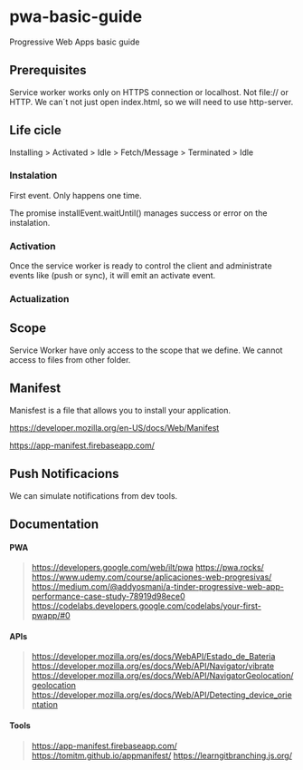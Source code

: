 # pwa-basic-guide

Progressive Web Apps basic guide

## Prerequisites

Service worker works only on HTTPS connection or localhost. Not file:// or HTTP.
We can´t not just open index.html, so we will need to use http-server.

## Life cicle

Installing > Activated > Idle > Fetch/Message > Terminated > Idle


### Instalation

First event. Only happens one time.

The promise installEvent.waitUntil() manages success or error on the instalation.

### Activation

Once the service worker is ready to control the client and administrate events like (push or sync), it will emit an activate event.

### Actualization



## Scope

Service Worker have only access to the scope that we define. 
We cannot access to files from other folder.

## Manifest

Manisfest is a file that allows you to install your application.

https://developer.mozilla.org/en-US/docs/Web/Manifest

https://app-manifest.firebaseapp.com/

## Push Notificacions

We can simulate notifications from dev tools.


## Documentation

#### PWA
> https://developers.google.com/web/ilt/pwa
> https://pwa.rocks/
> https://www.udemy.com/course/aplicaciones-web-progresivas/
> https://medium.com/@addyosmani/a-tinder-progressive-web-app-performance-case-study-78919d98ece0
> https://codelabs.developers.google.com/codelabs/your-first-pwapp/#0

#### APIs
> https://developer.mozilla.org/es/docs/WebAPI/Estado_de_Bateria
> https://developer.mozilla.org/es/docs/Web/API/Navigator/vibrate
> https://developer.mozilla.org/es/docs/Web/API/NavigatorGeolocation/geolocation
> https://developer.mozilla.org/es/docs/Web/API/Detecting_device_orientation

#### Tools
>https://app-manifest.firebaseapp.com/
>https://tomitm.github.io/appmanifest/
>https://learngitbranching.js.org/

